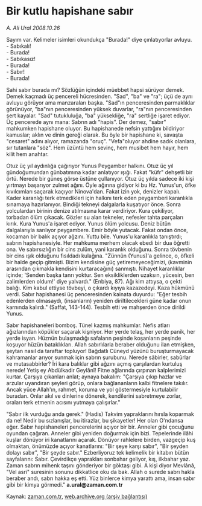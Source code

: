 # Bir kutlu hapishane sabır

*A. Ali Ural 2008.10.26*

<tr><td class="metin" colspan="2" style="padding-top: 20px; padding-left: 5px; padding-right: 10px;">Sayım var. Kelimeler isimleri okundukça "Burada!" diye çınlatıyorlar avluyu.<br/>- Sabıkalı!<br/>- Burada!<br/>- Sabıkasız!<br/>- Burada!<br/>- Sabır!<br/>- Burada!</td></tr><tr><td class="metin" colspan="2" style="padding-top: 20px; padding-left: 5px; padding-right: 10px;"><p>Sahi sabır burada mı? Sözlüğün içindeki müebbet hapsi sürüyor demek. Demek kaçmadı üç pencereli hücresinden. "Sad", "ba" ve "ra"; üçü de aynı avluyu görüyor ama manzaraları başka. "Sad"ın penceresinden parmaklıklar görünüyor, "ba"nın penceresinden yüksek duvarlar, "ra"nın penceresinden sert kayalar. "Sad" tutukluluğa, "ba" yüksekliğe, "ra" sertliğe işaret ediyor. Üç pencerede aynı mana: Sabrın adı "hapis". Der demez, "sabır" mahkumken hapishane oluyor. Bu hapishanede nefsin yattığını bildiriyor kamuslar; aklın ve dinin gereği olarak. Bu öyle bir hapishane ki, savaşta "cesaret" adını alıyor, ramazanda "oruç". "Vefa"oluyor ahdine sadık olanlara, sır tutanlara "söz". Hem üzüntü hem sevinç, hem musibet hem hayır, hem kilit hem anahtar. 
<p>Otuz üç yıl aydınlığa çağırıyor Yunus Peygamber halkını. Otuz üç yıl gündoğumundan günbatımına kadar anlatıyor ışığı. Fakat "küfr" dehşetli bir örtü. Nerede bir güneş görse üstüne çullanıyor. Otuz üç yılda sadece iki kişi yırtmayı başarıyor zulmet ağını. Öyle ağırına gidiyor ki bu Hz. Yunus'un, öfke kıvılcımları saçarak kaçıyor Ninova'dan. Fakat izin yok, denizler kapalı. Kader karanlığı terk etmedikleri için halkını terk eden peygamberi karanlıkla sınamaya hazırlanıyor. Bindiği tekneyi dalgalarla kuşatıyor önce. Sonra yolculardan birinin denize atılmasına karar verdiriyor. Kura çekiliyor, torbadan ölüm çıkacak. Gözler su alan tekneler, nefesler tahta parçaları kırık. Kura Yunus'a işaret ediyor. Yunus ölüm yolcusu. Deniz bütün dalgalarıyla sarılıyor peygambere. Emir böyle yutacak. Fakat ondan önce, kocaman bir balık açıyor ağzını. Yuttu bile. Yunus'u karanlıkla tanıştırdı; sabrın hapishanesiyle. Her mahkuma merhem olacak ebedi bir dua öğretti ona. Ve sabırsızlığın bir cins zulüm, yani karanlık olduğunu. Sonra tövbenin bir cins ışık olduğunu fısıldadı kulağına. "Zünnûn (Yunus)'a gelince, o, öfkeli bir halde geçip gitmişti. Bizim kendisine güç yetiremeyeceğimizi, (kavminin arasından çıkmakla kendisini kurtaracağını) sanmıştı. Nihayet karanlıklar içinde; 'Senden başka tanrı yoktur. Sen eksikliklerden uzaksın, yücesin, ben zalimlerden oldum!' diye yalvardı." (Enbiya, 87). Ağı kim attıysa, o çekti balığı. Kim kabul ettiyse tövbeyi, o çıkardı kıyıya kazazedeyi. Kaza hükmünü verdi. Sabır hapishanesi üç penceresinden kainata duyurdu: "Eğer tesbih edenlerden olmasaydı, (insanların) yeniden diriltilecekleri güne kadar onun karnında kalırdı." (Saffat, 143-144). Tesbih etti ve mahşerden önce dirildi Yunus.
<p>Sabır hapishaneleri bomboş. Tünel kazmış mahkumlar. Nefis atları ağızlarından köpükler saçarak kişniyor. Her yerde telaş, her yerde panik, her yerde isyan. Hüznün bulaşmadığı safaların peşinde koşanların peşinde koşuyor hüzün bataklıkları. Allah sabırlılarla beraber olduğunu ilan etmişken, şeytan nasıl da taraftar topluyor! Bağdatlı Cüneyd yüzünü buruşturmayacak kahramanlar arıyor sunmak için sabrın şurubunu. Nerede sâbirler, sabûrlar ve mutasabbirler? İri kara balıklar gibi ağzını açmış çarşılardan kurtuluş nerede! Yetiş ey Abdülkadir Geylânî! Fitne ağlarında çırpınan kalplerimizi kurtar. Çarşıya çıkanları anlat; aynaya bakalım: "Çarşıya çıkıp hazlar ve arzular uyandıran şeyleri görüp, onlara bağlananların kalbi fitnelere takılır. Ancak yüce Allah'ın, rahmet, koruma ve yol göstermesiyle kurtulabilir buradan. Onlar akıl ve dinlerine dönerek, kendilerini sabretmeye zorlar, oraları terk etmenin acısını yutmaya çalışırlar."
<p>"Sabır ilk vurduğu anda gerek." (Hadis) Takvim yapraklarını hırsla koparmak da ne! Nedir bu sızlanışlar, bu itirazlar, bu şikayetler! Her olan O'ndansa eğer. Sabır hapishaneleri pencerelerini açıyor bir bir. Anneler gibi çocuğunu oyundan çağıran. Anneler gibi yeniden doğurmak için bizi. Tepelerinde ilâhi kuşlar dönüyor iri kanatlarını açarak. Dönüyor rahlelere birden, vazgeçip kuş olmaktan, önümüzde açıyor kanatlarını: "Bir şeye karşı sabır", "Bir şeyden dolayı sabır", "Bir şeyde sabır." Ezberliyoruz tek kelimelik bir kitabın bütün sayfalarını: Sabır. Çevirdikçe yaprakları sonbahar geliyor, kış, ilkbahar yaz. Zaman sabrın mihenk taşını gönderiyor bir göktaşı gibi. A kişi diyor Mevlânâ, "Vel asri" suresinin sonunu dikkatlice oku da bak. Allah o surede sabrı hakla beraber andı, sabrı hakka eş etti. Yüz binlerce kimya yarattı ama, insan sabır gibi bir kimya görmedi." <b>a.ural@zaman.com.tr</b><br/></p></p></p></p></td></tr>

Kaynak: [zaman.com.tr](http://zaman.com.tr/yazar.do?yazino=753247), [web.archive.org (arşiv bağlantısı)](http://web.archive.org/web/20081027042849/http://zaman.com.tr:80/yazar.do?yazino=753247)
